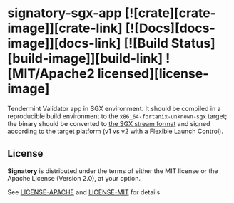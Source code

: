 # signatory-sgx-app [![crate][crate-image]][crate-link] [![Docs][docs-image]][docs-link] [![Build Status][build-image]][build-link] ![MIT/Apache2 licensed][license-image]

Tendermint Validator app in SGX environment.
It should be compiled in a reproducible build environment to the `x86_64-fortanix-unknown-sgx` target;
the binary should be converted to [the SGX stream format](https://edp.fortanix.com/docs/tasks/deployment/)
and signed according to the target platform (v1 vs v2 with a Flexible Launch Control).

## License

**Signatory** is distributed under the terms of either the MIT license or the
Apache License (Version 2.0), at your option.

See [LICENSE-APACHE](LICENSE-APACHE) and [LICENSE-MIT](LICENSE-MIT) for details.